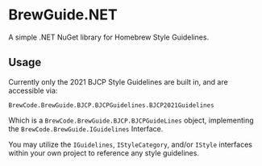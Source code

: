# BrewGuide.NET
A simple .NET NuGet library for Homebrew Style Guidelines.

## Usage
Currently only the 2021 BJCP Style Guidelines are built in, and are accessible via:

```BrewCode.BrewGuide.BJCP.BJCPGuidelines.BJCP2021Guidelines```

Which is a `BrewCode.BrewGuide.BJCP.BJCPGuideLines` object, implementing the `BrewCode.BrewGuide.IGuidelines` Interface.

You may utilize the `IGuidelines`, `IStyleCategory`, and/or `IStyle` interfaces within your own project to reference any style guidelines. 